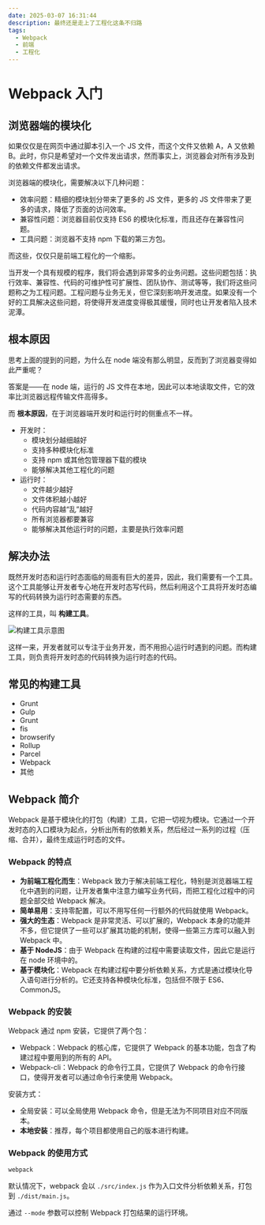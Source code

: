 ```yaml
---
date: 2025-03-07 16:31:44
description: 最终还是走上了工程化这条不归路
tags:
  - Webpack
  - 前端
  - 工程化
---
```


# Webpack 入门

## 浏览器端的模块化

如果仅仅是在网页中通过脚本引入一个 JS 文件，而这个文件又依赖 A，A 又依赖 B。此时，你只是希望对一个文件发出请求，然而事实上，浏览器会对所有涉及到的依赖文件都发出请求。

浏览器端的模块化，需要解决以下几种问题：

- 效率问题：精细的模块划分带来了更多的 JS 文件，更多的 JS 文件带来了更多的请求，降低了页面的访问效率。
- 兼容性问题：浏览器目前仅支持 ES6 的模块化标准，而且还存在兼容性问题。
- 工具问题：浏览器不支持 npm 下载的第三方包。

而这些，仅仅只是前端工程化的一个缩影。

当开发一个具有规模的程序，我们将会遇到非常多的业务问题。这些问题包括：执行效率、兼容性、代码的可维护性可扩展性、团队协作、测试等等，我们将这些问题称之为工程问题。工程问题与业务无关，但它深刻影响开发进度。如果没有一个好的工具解决这些问题，将使得开发进度变得极其缓慢，同时也让开发者陷入技术泥潭。

## 根本原因

思考上面的提到的问题，为什么在 node 端没有那么明显，反而到了浏览器变得如此严重呢？

答案是——在 node 端，运行的 JS 文件在本地，因此可以本地读取文件，它的效率比浏览器远程传输文件高得多。

而 **根本原因**，在于浏览器端开发时和运行时的侧重点不一样。

- 开发时：
  - 模块划分越细越好
  - 支持多种模块化标准
  - 支持 npm 或其他包管理器下载的模块
  - 能够解决其他工程化的问题
- 运行时：
  - 文件越少越好
  - 文件体积越小越好
  - 代码内容越“乱”越好
  - 所有浏览器都要兼容
  - 能够解决其他运行时的问题，主要是执行效率问题

## 解决办法

既然开发时态和运行时态面临的局面有巨大的差异，因此，我们需要有一个工具。这个工具能够让开发者专心地在开发时态写代码，然后利用这个工具将开发时态编写的代码转换为运行时态需要的东西。

这样的工具，叫 **构建工具**。

![构建工具示意图](https://blog-1328542955.cos.ap-shanghai.myqcloud.com/build-tool.png)

这样一来，开发者就可以专注于业务开发，而不用担心运行时遇到的问题。而构建工具，则负责将开发时态的代码转换为运行时态的代码。

## 常见的构建工具

- Grunt
- Gulp
- Grunt
- fis
- browserify
- Rollup
- Parcel
- Webpack
- 其他

## Webpack 简介

Webpack 是基于模块化的打包（构建）工具，它把一切视为模块。它通过一个开发时态的入口模块为起点，分析出所有的依赖关系，然后经过一系列的过程（压缩、合并），最终生成运行时态的文件。

### Webpack 的特点

- **为前端工程化而生**：Webpack 致力于解决前端工程化，特别是浏览器端工程化中遇到的问题，让开发者集中注意力编写业务代码，而把工程化过程中的问题全部交给 Webpack 解决。
- **简单易用**：支持零配置，可以不用写任何一行额外的代码就使用 Webpack。
- **强大的生态**：Webpack 是非常灵活、可以扩展的，Webpack 本身的功能并不多，但它提供了一些可以扩展其功能的机制，使得一些第三方库可以融入到 Webpack 中。
- **基于 NodeJS**：由于 Webpack 在构建的过程中需要读取文件，因此它是运行在 node 环境中的。
- **基于模块化**：Webpack 在构建过程中要分析依赖关系，方式是通过模块化导入语句进行分析的。它还支持各种模块化标准，包括但不限于 ES6、CommonJS。

### Webpack 的安装

Webpack 通过 npm 安装，它提供了两个包：

- Webpack：Webpack 的核心库，它提供了 Webpack 的基本功能，包含了构建过程中要用到的所有的 API。
- Webpack-cli：Webpack 的命令行工具，它提供了 Webpack 的命令行接口，使得开发者可以通过命令行来使用 Webpack。

安装方式：

- 全局安装：可以全局使用 Webpack 命令，但是无法为不同项目对应不同版本。
- **本地安装**：推荐，每个项目都使用自己的版本进行构建。

### Webpack 的使用方式

```Bash :no-line-numbers
webpack
```

默认情况下，webpack 会以 `./src/index.js` 作为入口文件分析依赖关系，打包到 `./dist/main.js`。

通过 `--mode` 参数可以控制 Webpack 打包结果的运行环境。
